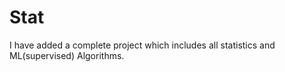 # Stat
I have added a complete project which includes all statistics and ML(supervised) Algorithms.
